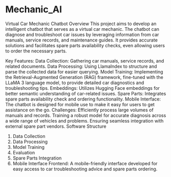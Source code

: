 # Mechanic_AI
Virtual Car Mechanic Chatbot
Overview
This project aims to develop an intelligent chatbot that serves as a virtual car mechanic. The chatbot can diagnose and troubleshoot car issues by leveraging information from car manuals, service records, and maintenance guides. It provides accurate solutions and facilitates spare parts availability checks, even allowing users to order the necessary parts.

Key Features:
Data Collection: Gathering car manuals, service records, and related documents.
Data Processing: Using LlamaIndex to structure and parse the collected data for easier querying.
Model Training: Implementing the Retrieval-Augmented Generation (RAG) framework, fine-tuned with the LLaMA 3 language model, to provide detailed car diagnostics and troubleshooting tips.
Embeddings: Utilizes Hugging Face embeddings for better semantic understanding of car-related issues.
Spare Parts: Integrates spare parts availability check and ordering functionality.
Mobile Interface: The chatbot is designed for mobile use to make it easy for users to get assistance on the go.
Challenges:
Efficiently process large volumes of manuals and records.
Training a robust model for accurate diagnosis across a wide range of vehicles and problems.
Ensuring seamless integration with external spare part vendors.
Software Structure
1. Data Collection
2. Data Processing
3. Model Training
4. Evaluation
5. Spare Parts Integration
6. Mobile Interface
Frontend: A mobile-friendly interface developed for easy access to car troubleshooting advice and spare parts ordering.
